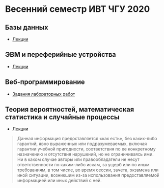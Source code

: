# Весенний семестр ИВТ ЧГУ 2020

## Базы данных
 - [Лекции](DB/)

## ЭВМ и переферийные устройства
 - [Лекции](PC/)

## Веб-программирование
 - [Задания лабораторных работ](Web/Labs/)

## Теория вероятностей, математическая статистика и случайные процессы
 - [Лекции](Statistics/)

> Данная информация предоставляется «как есть», без каких-либо гарантий, явно выраженных или подразумеваемых, включая гарантии учебной пригодности, соответствия по ее конкретному назначению и отсутствия нарушений, но не ограничиваясь ими. Ни в каком случае авторы или правообладатели не несут ответственности по каким-либо искам, за ущерб или по иным требованиям, в том числе, во время сессии, зачета, экзамена или иной ситуации, возникшим из-за использования предоставляемой информацией или иных действий с ней.

